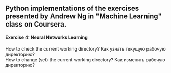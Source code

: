 ## Python implementations of the exercises presented by Andrew Ng in "Machine Learning" class on Coursera.

#### Exercise 4: Neural Networks Learning  

  How to check the current working directory? Как узнать текущую рабочую директорию?  
  How to change (set) the current working directory? Как изменить рабочую директорию?


